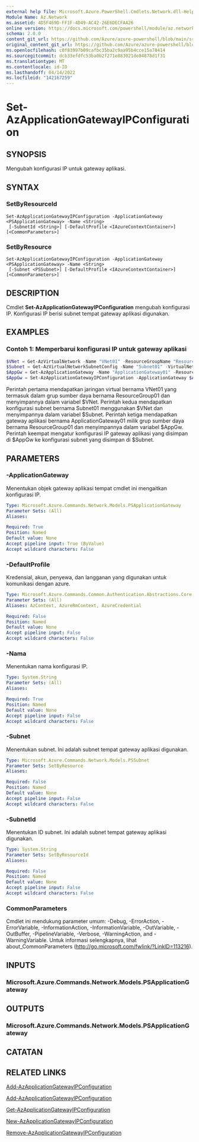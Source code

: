 ```yaml
---
external help file: Microsoft.Azure.PowerShell.Cmdlets.Network.dll-Help.xml
Module Name: Az.Network
ms.assetid: 4D5F469D-FF1F-4D49-AC42-26E6DECFAA26
online version: https://docs.microsoft.com/powershell/module/az.network/set-azapplicationgatewayipconfiguration
schema: 2.0.0
content_git_url: https://github.com/Azure/azure-powershell/blob/main/src/Network/Network/help/Set-AzApplicationGatewayIPConfiguration.md
original_content_git_url: https://github.com/Azure/azure-powershell/blob/main/src/Network/Network/help/Set-AzApplicationGatewayIPConfiguration.md
ms.openlocfilehash: c0f83997b09cafbc35ba2c9aa95b4cce15a78414
ms.sourcegitcommit: dcb33efdfc53ba0b2f271e883021de84878d1f31
ms.translationtype: MT
ms.contentlocale: id-ID
ms.lasthandoff: 04/14/2022
ms.locfileid: "142167259"
---
```

# Set-AzApplicationGatewayIPConfiguration

## SYNOPSIS
Mengubah konfigurasi IP untuk gateway aplikasi.

## SYNTAX

### SetByResourceId
```
Set-AzApplicationGatewayIPConfiguration -ApplicationGateway <PSApplicationGateway> -Name <String>
 [-SubnetId <String>] [-DefaultProfile <IAzureContextContainer>] [<CommonParameters>]
```

### SetByResource
```
Set-AzApplicationGatewayIPConfiguration -ApplicationGateway <PSApplicationGateway> -Name <String>
 [-Subnet <PSSubnet>] [-DefaultProfile <IAzureContextContainer>] [<CommonParameters>]
```

## DESCRIPTION
Cmdlet **Set-AzApplicationGatewayIPConfiguration** mengubah konfigurasi IP.
Konfigurasi IP berisi subnet tempat gateway aplikasi digunakan.

## EXAMPLES

### Contoh 1: Memperbarui konfigurasi IP untuk gateway aplikasi
```powershell
$VNet = Get-AzVirtualNetwork -Name "VNet01" -ResourceGroupName "ResourceGroup01"
$Subnet = Get-AzVirtualNetworkSubnetConfig -Name "Subnet01" -VirtualNetwork $VNet 
$AppGw = Get-AzApplicationGateway -Name "ApplicationGateway01" -ResourceGroupName "ResourceGroup01"
$AppGw = Set-AzApplicationGatewayIPConfiguration -ApplicationGateway $AppGw -Name "AppgwSubnet01" -Subnet $Subnet
```

Perintah pertama mendapatkan jaringan virtual bernama VNet01 yang termasuk dalam grup sumber daya bernama ResourceGroup01 dan menyimpannya dalam variabel $VNet.
Perintah kedua mendapatkan konfigurasi subnet bernama Subnet01 menggunakan $VNet dan menyimpannya dalam variabel $Subnet.
Perintah ketiga mendapatkan gateway aplikasi bernama ApplicationGateway01 milik grup sumber daya bernama ResourceGroup01 dan menyimpannya dalam variabel $AppGw.
Perintah keempat mengatur konfigurasi IP gateway aplikasi yang disimpan di $AppGw ke konfigurasi subnet yang disimpan di $Subnet.

## PARAMETERS

### -ApplicationGateway
Menentukan objek gateway aplikasi tempat cmdlet ini mengaitkan konfigurasi IP.

```yaml
Type: Microsoft.Azure.Commands.Network.Models.PSApplicationGateway
Parameter Sets: (All)
Aliases:

Required: True
Position: Named
Default value: None
Accept pipeline input: True (ByValue)
Accept wildcard characters: False
```

### -DefaultProfile
Kredensial, akun, penyewa, dan langganan yang digunakan untuk komunikasi dengan azure.

```yaml
Type: Microsoft.Azure.Commands.Common.Authentication.Abstractions.Core.IAzureContextContainer
Parameter Sets: (All)
Aliases: AzContext, AzureRmContext, AzureCredential

Required: False
Position: Named
Default value: None
Accept pipeline input: False
Accept wildcard characters: False
```

### -Nama
Menentukan nama konfigurasi IP.

```yaml
Type: System.String
Parameter Sets: (All)
Aliases:

Required: True
Position: Named
Default value: None
Accept pipeline input: False
Accept wildcard characters: False
```

### -Subnet
Menentukan subnet.
Ini adalah subnet tempat gateway aplikasi digunakan.

```yaml
Type: Microsoft.Azure.Commands.Network.Models.PSSubnet
Parameter Sets: SetByResource
Aliases:

Required: False
Position: Named
Default value: None
Accept pipeline input: False
Accept wildcard characters: False
```

### -SubnetId
Menentukan ID subnet.
Ini adalah subnet tempat gateway aplikasi digunakan.

```yaml
Type: System.String
Parameter Sets: SetByResourceId
Aliases:

Required: False
Position: Named
Default value: None
Accept pipeline input: False
Accept wildcard characters: False
```

### CommonParameters
Cmdlet ini mendukung parameter umum: -Debug, -ErrorAction, -ErrorVariable, -InformationAction, -InformationVariable, -OutVariable, -OutBuffer, -PipelineVariable, -Verbose, -WarningAction, and -WarningVariable. Untuk informasi selengkapnya, lihat about_CommonParameters (http://go.microsoft.com/fwlink/?LinkID=113216).

## INPUTS

### Microsoft.Azure.Commands.Network.Models.PSApplicationGateway

## OUTPUTS

### Microsoft.Azure.Commands.Network.Models.PSApplicationGateway

## CATATAN

## RELATED LINKS

[Add-AzApplicationGatewayIPConfiguration](./Add-AzApplicationGatewayIPConfiguration.md)

[Add-AzApplicationGatewayIPConfiguration](./Add-AzApplicationGatewayIPConfiguration.md)

[Get-AzApplicationGatewayIPConfiguration](./Get-AzApplicationGatewayIPConfiguration.md)

[New-AzApplicationGatewayIPConfiguration](./New-AzApplicationGatewayIPConfiguration.md)

[Remove-AzApplicationGatewayIPConfiguration](./Remove-AzApplicationGatewayIPConfiguration.md)


